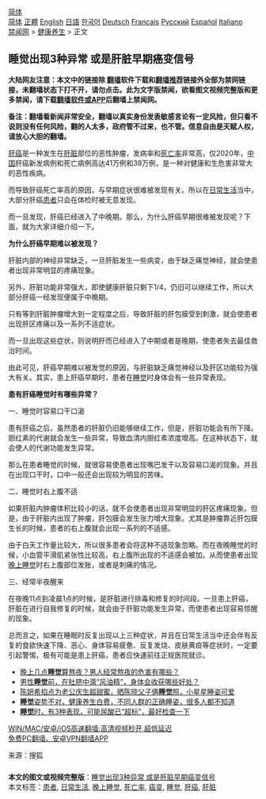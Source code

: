  <!-- 面包屑导航 --> <div class="breadcrumb"><!-- GTranslate: https://gtranslate.io/ -->  <div class="switcher notranslate">  <div class="selected">  <a href="#" onclick="return false;"> 简体</a>  </div>  <div class="option">  <a href="https://www.bannedbook.org" onclick="doGTranslate('zh-CN|zh-CN');jQuery('div.switcher div.selected a').html(jQuery(this).html());return false;" title="简体中文" class="nturl selected"> 简体</a>  <a href="https://www.bannedbook.org/zh-tw/" onclick="doGTranslate('zh-CN|zh-TW');jQuery('div.switcher div.selected a').html(jQuery(this).html());return false;" title="繁體中文" class="nturl"> 正體</a>  <a href="https://www.bannedbook.org/en/" onclick="doGTranslate('zh-CN|en');jQuery('div.switcher div.selected a').html(jQuery(this).html());return false;" title="English" class="nturl"> English</a>  <a href="https://www.bannedbook.org/ja/" onclick="doGTranslate('zh-CN|ja');jQuery('div.switcher div.selected a').html(jQuery(this).html());return false;" title="日本語" class="nturl"> 日語</a>  <a href="https://www.bannedbook.org/ko/" onclick="doGTranslate('zh-CN|ko');jQuery('div.switcher div.selected a').html(jQuery(this).html());return false;" title="한국어" class="nturl"> 한국어</a>  <a href="https://www.bannedbook.org/de/" onclick="doGTranslate('zh-CN|de');jQuery('div.switcher div.selected a').html(jQuery(this).html());return false;" title="Deutsch" class="nturl"> Deutsch</a>  <a href="https://www.bannedbook.org/fr/" onclick="doGTranslate('zh-CN|fr');jQuery('div.switcher div.selected a').html(jQuery(this).html());return false;" title="Français" class="nturl"> Français</a>  <a href="https://www.bannedbook.org/ru/" onclick="doGTranslate('zh-CN|ru');jQuery('div.switcher div.selected a').html(jQuery(this).html());return false;" title="Русский" class="nturl"> Русский</a>  <a href="https://www.bannedbook.org/es/" onclick="doGTranslate('zh-CN|es');jQuery('div.switcher div.selected a').html(jQuery(this).html());return false;" title="Español" class="nturl"> Español</a>  <a href="https://www.bannedbook.org/it/" onclick="doGTranslate('zh-CN|it');jQuery('div.switcher div.selected a').html(jQuery(this).html());return false;" title="Italiano" class="nturl"> Italiano</a>  </div>  </div>      <div class='breadcrumb-sub'><!-- Breadcrumb NavXT 6.3.0 --> <a href="https://www.bannedbook.org/" class="home">禁闻网</a> &gt; <a href="https://www.bannedbook.org/bnews/health/" class="category">健康养生</a> &gt; 正文</div></div><h2>睡觉出现3种异常 或是肝脏早期癌变信号</h2> <p class="notice"><b>大陆网友注意：本文中的链接除 <a href="https://github.com/bannedbook/fanqiang" >翻墙</a>软件下载和<a href="https://github.com/killgcd/justmysocks/blob/master/README.md">翻墙推荐</a>链接外全部为禁网链接，未翻墙状态下打不开，请勿点击。此为文字版禁闻，欲看图文视频完整版和更多禁闻，请下载<a href="https://github.com/bannedbook/fanqiang">翻墙软件或APP</a>后翻墙上禁闻网。</p><p>备注：翻墙看新闻非常安全，翻墙以真实身份发表敏感言论有一定风险，但只看不说则没有任何风险，翻的人太多，政府管不过来，也不管。信息自由是天赋人权，请放心大胆的翻墙。</b></p>  <div class="entry"> <p><a href="https://www.bannedbook.org/bnews/tag/%E8%82%9D%E7%99%8C/" class="st_tag internal_tag" rel="tag" title="标签 肝癌 下的日志">肝癌</a>是一种发生在<a href="https://www.bannedbook.org/bnews/tag/%e8%82%9d%e8%84%8f/" class="st_tag internal_tag" rel="tag" title="标签 肝脏 下的日志">肝脏</a>部位的恶性肿瘤，发病率和<a href="https://www.bannedbook.org/bnews/tag/%E6%AD%BB%E4%BA%A1%E7%8E%87/" class="st_tag internal_tag" rel="tag" title="标签 死亡率 下的日志">死亡率</a>非常高，仅2020年，<span class='wp_keywordlink_affiliate'><a href="https://www.bannedbook.org/" title="中国" target="_blank">中国</a></span>肝癌新发病例和死亡病例高达41万例和39万例，是一种对健康和生危害非常大的恶性疾病。</p> <p>而导致肝癌死亡率高的原因，与早期症状很难被发现有关。所以在<a href="https://www.bannedbook.org/bnews/tag/%e6%97%a5%e5%b8%b8%e7%94%9f%e6%b4%bb/" class="st_tag internal_tag" rel="tag" title="标签 日常生活 下的日志">日常生活</a>当中，大部分肝癌<a href="https://www.bannedbook.org/bnews/tag/%E6%82%A3%E8%80%85/" class="st_tag internal_tag" rel="tag" title="标签 患者 下的日志">患者</a>只会在体检时被无意发现。</p> <p>而一旦发现，肝癌已经进入了中晚期。那么，为什么肝癌早期很难被发现呢？下面，就为大家详细介绍一下。</p> <p><strong>为什么肝癌早期难以被发现？</strong></p> <p>肝脏内部的神经非常缺乏，一旦肝脏发生一些病变，由于缺乏痛觉神经，就会使患者出现非常明显的疼痛现象。</p>  <p>另外，肝脏功能非常强大，即使健康肝脏只剩下1/4，仍旧可以继续工作，所以大部分肝癌一经发现便属于中晚期。</p> <p>只有等到肝脏肿瘤增大到一定程度之后，导致肝脏的肝包膜受到刺激，就会使患者出现肝区疼痛以及一系列不适症状。</p> <p>而一旦出现这些症状，则说明肝而已经进入了中期或者是晚期，使患者失去最佳救治时间。</p> <p>由此可见，肝癌早期难以被发觉的原因，与肝脏缺乏痛觉神经以及肝区功能较为强大有关。其实，患上肝癌早期时，患者在<a href="https://www.bannedbook.org/bnews/tag/%E7%9D%A1%E8%A7%89/" class="st_tag internal_tag" rel="tag" title="标签 睡觉 下的日志">睡觉</a>时身体会有一些异常表现。</p> <p><strong>患有肝癌睡觉时有哪些异常？</strong></p>  <p>一、睡觉时容易口干口渴</p> <p>患有肝癌之后，虽然患者的肝脏仍旧能够继续工作，但是，肝脏功能会有所下降。胆红素的代谢就会发生一些异常，导致血清内胆红素浓度增高。在这种状态下，就会使人的代谢功能发生异常。</p> <p>那么在患者睡觉的时候，就很容易使患者出现嘴巴发干以及容易口渴的现象。并且在出现口干时，口中一般还会出现较为明显的苦味。</p> <p>二、睡觉时右上腹不适</p> <p>如果肝脏内肿瘤体积比较小的话，就不会使患者出现非常明显的肝区疼痛现象。但是，由于肝脏内出现了肿瘤，肝包膜会发生张力增大现象。尤其是肿瘤靠近肝包膜生长的时候，患者的右上腹就会出现一系列的不适感。</p>  <p>由于白天工作量比较大，所以很多患者会将这种不适现象忽略。而在夜晚睡觉的时候，小血管平滑肌紧张性比较高，右上腹所出现的不适感会被加。从而使患者出现<a href="https://www.bannedbook.org/bnews/tag/%e6%99%9a%e4%b8%8a%e7%9d%a1%e8%a7%89/" class="st_tag internal_tag" rel="tag" title="标签 晚上睡觉 下的日志">晚上睡觉</a>时右上腹部位发胀，或者是刺痛的情况。</p> <p>三、经常半夜醒来</p> <p>在夜晚11点到凌晨1点的时候，是肝脏进行排毒和修复的时间段。一旦患上肝癌，肝脏在进行自我修复的时候，就会由于肝脏功能发生异常，而使患者出现容易惊醒的现象。</p> <p>总而言之，如果在睡眠时反复出现以上三种症状，并且在日常生活当中还会伴有反复的食欲快速下降、恶心、身体容易疲惫、反复发烧、皮肤黄疸等症状时，一定要引起警惕，极有可能是患上肝癌，患者应快速前往正规医院就诊。</p> <ul class='op-related-articles' title='相关阅读'> <li><a href='https://www.bannedbook.org/bnews/health/20210711/1584681.html' target='_blank'>晚上几点<b>睡觉</b>算熬夜？男人经常熬夜的危害有哪些？</a></li> <li><a href='https://www.bannedbook.org/bnews/health/20210706/1581217.html' target='_blank'>男性<b>睡觉</b>前，在肚脐中滴“风油精”，身体会收获哪些好处？</a></li> <li><a href='https://www.bannedbook.org/bnews/yule/20210705/1580470.html' target='_blank'>陈妍希掐点为老公庆生超甜蜜，晒陈晓父子俩<b>睡觉</b>照，小星星睡姿可爱</a></li> <li><a href='https://www.bannedbook.org/bnews/health/20210703/1579685.html' target='_blank'><b>睡觉</b>姿势不对，健康养生白费，不同人群的正确睡姿，很多人都不知道</a></li> <li><a href='https://www.bannedbook.org/bnews/health/20210702/1578966.html' target='_blank'><b>睡觉</b>时，有3种表现，可能尿酸已“超标”，最好检查一下</a></li> </ul> <p class="texttj"> <a href="https://github.com/bannedbook/fanqiang/wiki/V2ray%E6%9C%BA%E5%9C%BA" target="_blank">WIN/MAC/安卓/iOS高速翻墙:高清视频秒开,超低延迟</a><br/> <a href="https://github.com/bannedbook/fanqiang/wiki/%E7%A6%81%E9%97%BB%E7%BD%91%E5%AE%89%E5%8D%93%E7%BF%BB%E5%A2%99%E6%96%B0%E9%97%BBAPP" target="_blank">免费PC翻墙、安卓VPN翻墙APP</a></p> <p> 来源：搜狐 </p><a name='sharetosocial'></a>  <div style="margin-bottom:5px;padding-bottom:5px;clear:both"> <div id="archive-pix-1" class="banner-ads"> <!-- AuctionX Display platform tag START --> <div id="26318x728x90x621x_ADSLOT2" clicktrack="%%CLICK_URL_ESC%%"></div> <!-- AuctionX Display platform tag END --> </div> <div id="archive-pix-2" class="banner-ads"> <!-- AuctionX Display platform tag START --> <div id="26315x300x250x621x_ADSLOT2" clicktrack="%%CLICK_URL_ESC%%"></div> <!-- AuctionX Display platform tag END --> </div> </div>    <div id="archive-pix-1" class="banner-ads"> <!-- AuctionX Display platform tag START --> <div id="26318x728x90x621x_ADSLOT3" clicktrack="%%CLICK_URL_ESC%%"></div> <!-- AuctionX Display platform tag END --> </div> <div><b>本文的图文或视频完整版</b>：<a href='https://www.bannedbook.org/bnews/health/20210714/1587008.html'>睡觉出现3种异常 或是肝脏早期癌变信号</a></div>  </div><!--END ENTRY--> <div class="postfooter"> <div>本文标签：<a href="https://www.bannedbook.org/bnews/tag/%E6%82%A3%E8%80%85/" rel="tag">患者</a>, <a href="https://www.bannedbook.org/bnews/tag/%e6%97%a5%e5%b8%b8%e7%94%9f%e6%b4%bb/" rel="tag">日常生活</a>, <a href="https://www.bannedbook.org/bnews/tag/%e6%99%9a%e4%b8%8a%e7%9d%a1%e8%a7%89/" rel="tag">晚上睡觉</a>, <a href="https://www.bannedbook.org/bnews/tag/%E6%AD%BB%E4%BA%A1%E7%8E%87/" rel="tag">死亡率</a>, <a href="https://www.bannedbook.org/bnews/tag/%E7%99%8C%E5%8F%98/" rel="tag">癌变</a>, <a href="https://www.bannedbook.org/bnews/tag/%E7%9D%A1%E8%A7%89/" rel="tag">睡觉</a>, <a href="https://www.bannedbook.org/bnews/tag/%E8%82%9D%E7%99%8C/" rel="tag">肝癌</a>, <a href="https://www.bannedbook.org/bnews/tag/%e8%82%9d%e8%84%8f/" rel="tag">肝脏</a></div>  </div><!--END POSTFOOTER--> 